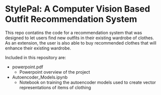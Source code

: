 # StylePal: A Computer Vision Based Outfit Recommendation System

This repo contatins the code for a recommendation system that was designed to let users find new outfits in their existing wardrobe of clothes. As an extension, the user is also able to buy recommended clothes that will enhance their existing wardrobe.

Included in this repository are:
* powerpoint.pdf
  * Powerpoint overview of the project
* Autoencoder_Models.ipynb
  * Notebook on training the autoencoder models used to create vector representations of items of clothing
